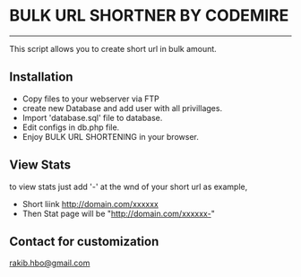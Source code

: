 # BULK URL SHORTNER BY CODEMIRE 
 ------------------------------
This script allows you to create short url in bulk amount.


Installation
--------------
- Copy files to your webserver via FTP
- create new Database and add user with all privillages.
- Import 'database.sql' file to database.
- Edit configs in db.php file.
- Enjoy BULK URL SHORTENING in your browser.

 View Stats 
 ----------------
to view stats just add '-' at the wnd of your short url
as example,
- Short liink http://domain.com/xxxxxx
- Then Stat page will be "http://domain.com/xxxxxx-"

Contact for customization
-------------------------
rakib.hbo@gmail.com